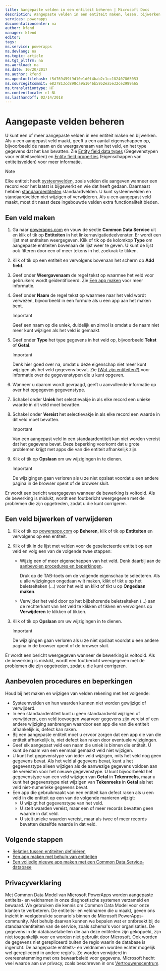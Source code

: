 ```yaml
---
title: Aangepaste velden in een entiteit beheren | Microsoft Docs
description: Aangepaste velden in een entiteit maken, lezen, bijwerken en verwijderen.
services: powerapps
documentationcenter: na
author: kfend
manager: kfend
editor: 
tags: 
ms.service: powerapps
ms.devlang: na
ms.topic: article
ms.tgt_pltfrm: na
ms.workload: na
ms.date: 10/20/2017
ms.author: kfend
ms.openlocfilehash: f5d769459f9d10e1d0f4bab2c1cc182407865053
ms.sourcegitcommit: e827813cd898ca9a1046b5952ea5e32ce2989a65
ms.translationtype: HT
ms.contentlocale: nl-NL
ms.lasthandoff: 02/14/2018
---
```

# <a name="manage-custom-fields"></a>Aangepaste velden beheren
U kunt een of meer aangepaste velden in een entiteit maken en bijwerken. Als u een aangepast veld maakt, geeft u een aantal eigenschappen op, bijvoorbeeld de naam en de weergavenaam van het veld, en het type gegevens dat het kan bevatten. Zie [Entity field data types](https://docs.microsoft.com/common-data-service/entity-reference/field-data-types) (Gegevenstypen voor entiteitsvelden) en [Entity field properties](https://docs.microsoft.com/common-data-service/entity-reference/field-properties) (Eigenschappen van entiteitsvelden) voor meer informatie.

> [!NOTE]
> Elke entiteit heeft [systeemvelden](data-platform-create-entity.md#system-fields-and-the-record-title-field), zoals velden die aangeven wanneer een record voor het laatst is bijgewerkt en wie dat heeft gedaan. Daarnaast hebben [standaardentiteiten](data-platform-intro.md#standard-entities) standaardvelden. U kunt systeemvelden en standaardvelden niet wijzigen of verwijderen. Als u een aangepast veld maakt, moet dit naast deze ingebouwde velden extra functionaliteit bieden.

## <a name="create-a-field"></a>Een veld maken

1. Ga naar [powerapps.com](https://web.powerapps.com) en vouw de sectie **Common Data Service** uit en klik of tik op **Entiteiten** in het linkernavigatiedeelvenster. Er wordt een lijst met entiteiten weergegeven. Klik of tik op de kolomkop **Type** om aangepaste entiteiten bovenaan de lijst weer te geven. U kunt de lijst ook filteren door een of meer tekens in het zoekvak te tikken.

2. Klik of tik op een entiteit en vervolgens bovenaan het scherm op **Add field**.

3. Geef onder **Weergavenaam** de regel tekst op waarmee het veld voor gebruikers wordt geïdentificeerd. Zie [Een app maken](data-platform-create-app.md) voor meer informatie.

4. Geef onder **Naam** de regel tekst op waarmee naar het veld wordt verwezen, bijvoorbeeld in een formule als u een app aan het maken bent.
   
    > [!IMPORTANT]
    > Geef een naam op die uniek, duidelijk en zinvol is omdat u de naam niet meer kunt wijzigen als het veld is gemaakt.

5. Geef onder **Type** het type gegevens in het veld op, bijvoorbeeld **Tekst** of **Getal**.
   
    > [!IMPORTANT]
    > Denk hier goed over na, omdat u deze eigenschap niet meer kunt wijzigen als het veld gegevens bevat. Zie [(Wat zijn entiteiten?)](data-platform-intro.md#custom-fields) voor informatie over de gegevenstypen die u kunt opgeven.

6. Wanneer u daarom wordt gevraagd, geeft u aanvullende informatie op over het opgegeven gegevenstype.

7. Schakel onder **Uniek** het selectievakje in als elke record een unieke waarde in dit veld moet bevatten.

8. Schakel onder **Vereist** het selectievakje in als elke record een waarde in dit veld moet bevatten.
   
    > [!IMPORTANT]
    > Van een aangepast veld in een standaardentiteit kan niet worden vereist dat het gegevens bevat. Deze beperking voorkomt dat u grote problemen krijgt met apps die van die entiteit afhankelijk zijn.

9. Klik of tik op **Opslaan** om uw wijzigingen in te dienen.
   
    > [!IMPORTANT]
    > De wijzigingen gaan verloren als u ze niet opslaat voordat u een andere pagina in de browser opent of de browser sluit.

Er wordt een bericht weergegeven wanneer de bewerking is voltooid. Als de bewerking is mislukt, wordt een foutbericht weergegeven met de problemen die zijn opgetreden, zodat u die kunt corrigeren.

## <a name="update-or-delete-a-field"></a>Een veld bijwerken of verwijderen
1. Klik of tik op [powerapps.com](https://web.powerapps.com) op **Beheren**, klik of tik op **Entiteiten** en vervolgens op een entiteit.
2. Klik of tik in de lijst met velden voor de geselecteerde entiteit op een veld en volg een van de volgende twee stappen:
   
   * Wijzig een of meer eigenschappen van het veld. Denk daarbij aan de [aanbevolen procedures en beperkingen](data-platform-manage-fields.md#best-practices-and-restrictions).
     
       Druk op de TAB-toets om de volgende eigenschap te selecteren. Als u alle wijzigingen ongedaan wilt maken, klikt of tikt u op het beletselteken (…) voor het veld en klikt of tikt u op **Ongedaan maken**.
   * Verwijder het veld door op het bijbehorende beletselteken (…) aan de rechterkant van het veld te klikken of tikken en vervolgens op **Verwijderen** te klikken of tikken.
3. Klik of tik op **Opslaan** om uw wijzigingen in te dienen.
   
    > [!IMPORTANT]
    > De wijzigingen gaan verloren als u ze niet opslaat voordat u een andere pagina in de browser opent of de browser sluit.

Er wordt een bericht weergegeven wanneer de bewerking is voltooid. Als de bewerking is mislukt, wordt een foutbericht weergegeven met de problemen die zijn opgetreden, zodat u die kunt corrigeren.

## <a name="best-practices-and-restrictions"></a>Aanbevolen procedures en beperkingen
Houd bij het maken en wijzigen van velden rekening met het volgende:

* Systeemvelden en hun waarden kunnen niet worden gewijzigd of verwijderd.
* In een standaardentiteit kunt u geen standaardveld wijzigen of verwijderen, een veld toevoegen waarvoor gegevens zijn vereist of een andere wijziging aanbrengen waardoor een app die van die entiteit afhankelijk is, defect kan raken.
* Bij een aangepaste entiteit moet u ervoor zorgen dat een app die van die entiteit afhankelijk is, niet defect kan raken door eventuele wijzigingen.
* Geef elk aangepast veld een naam die uniek is binnen die entiteit. U kunt de naam van een eenmaal gemaakt veld niet wijzigen.
* U kunt het gegevenstype van ieder veld wijzigen, mits het veld nog geen gegevens bevat. Als het veld al gegevens bevat, kunt u het gegevenstype alleen wijzigen als de aanwezige gegevens voldoen aan de vereisten voor het nieuwe gegevenstype. U kunt bijvoorbeeld het gegevenstype van een veld wijzigen van **Getal** in **Tekenreeks**, maar u kunt het gegevenstype niet wijzigen van **Tekenreeks** in **Getal** als het veld niet-numerieke gegevens bevat.
* Een app die gebruikmaakt van een entiteit kan defect raken als u een veld in die entiteit op een van de volgende manieren wijzigt:
  * U wijzigt het gegevenstype van het veld.
  * U stelt waarden vereist, maar een of meer records bevatten geen waarde in dat veld.
  * U stelt unieke waarden vereist, maar als twee of meer records bevatten dezelfde waarde in dat veld.

## <a name="next-steps"></a>Volgende stappen
* [Relaties tussen entiteiten definiëren](data-platform-entity-lookup.md)
* [Een app maken met behulp van entiteiten](data-platform-create-app.md)
* [Een volledig nieuwe app maken met een Common Data Service-database](data-platform-create-app-scratch.md)

## <a name="privacy-notice"></a>Privacyverklaring
Met Common Data Model van Microsoft PowerApps worden aangepaste entiteits- en veldnamen in onze diagnostische systemen verzameld en bewaard.  We gebruiken die kennis om Common Data Model voor onze klanten te verbeteren. De entiteits- en veldnamen die u maakt, geven ons inzicht in veelgebruikte scenario's binnen de Microsoft PowerApps-community. Met behulp daarvan kunnen we bepalen wat er ontbreekt bij de standaardentiteiten van de service, zoals schema's voor organisaties. De gegevens in de databasetabellen die aan deze entiteiten zijn gekoppeld, zijn niet toegankelijk voor en worden niet gebruikt door Microsoft. Ook worden de gegevens niet gerepliceerd buiten de regio waarin de database is ingericht. De aangepaste entiteits- en veldnamen worden echter mogelijk wel gerepliceerd in andere regio's. Ze worden verwijderd in overeenstemming met ons bewaarbeleid voor gegevens. Microsoft hecht veel waarde aan uw privacy, zoals beschreven in ons [Vertrouwenscentrum](https://www.microsoft.com/trustcenter/Privacy/default.aspx).

